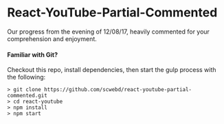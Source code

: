 # React-YouTube-Partial-Commented

Our progress from the evening of 12/08/17, heavily commented for
your comprehension and enjoyment.


#### Familiar with Git?
Checkout this repo, install dependencies, then start the gulp process with the following:

```
> git clone https://github.com/scwebd/react-youtube-partial-commented.git
> cd react-youtube
> npm install
> npm start
```
